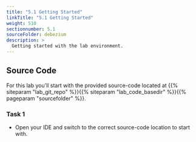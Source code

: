 ```yaml
---
title: "5.1 Getting Started"
linkTitle: "5.1 Getting Started"
weight: 510
sectionnumber: 5.1
sourceFolder: debezium
description: >
  Getting started with the lab environment.
---
```



## Source Code

For this lab you'll start with the provided source-code located at {{% siteparam "lab_git_repo" %}}{{% siteparam "lab_code_basedir" %}}{{% pageparam "sourcefolder" %}}.


### Task 1

* Open your IDE and switch to the correct source-code location to start with.
